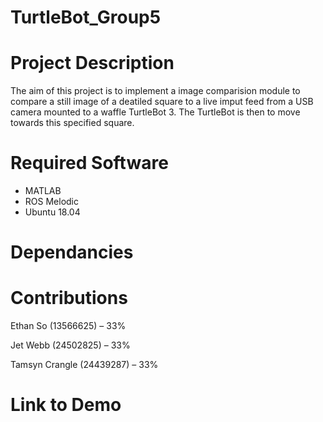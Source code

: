 # TurtleBot_Group5



# Project Description

The aim of this project is to implement a image comparision module to compare a still image of a deatiled square to a live imput feed from a USB camera mounted to a waffle TurtleBot 3. The TurtleBot is then to move towards this specified square.


# Required Software

* MATLAB
* ROS Melodic
* Ubuntu 18.04

# Dependancies



# Contributions

Ethan So (13566625) – 33%

Jet Webb	(24502825) – 33%

Tamsyn Crangle (24439287) – 33%


# Link to Demo
